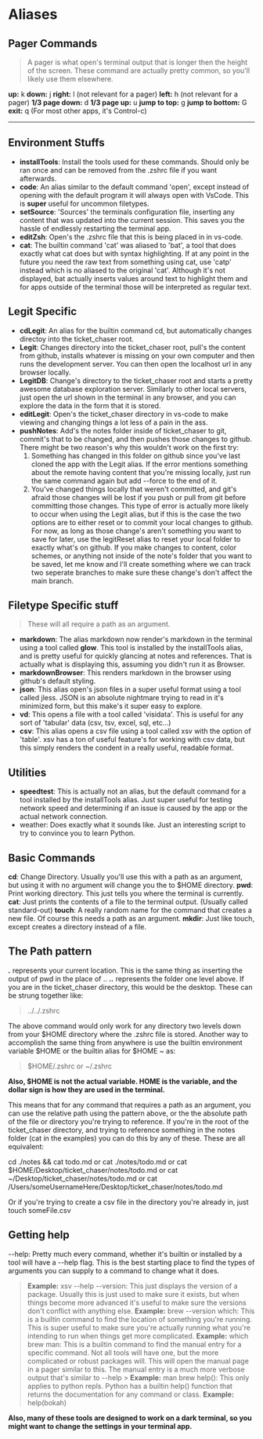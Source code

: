# Aliases

## Pager Commands

> A pager is what open's terminal output that is longer then the height of the screen. These command are actually pretty common, so you'll likely use them elsewhere.

**up:** k
**down:** j
**right:** l (not relevant for a pager)
**left:** h (not relevant for a pager)
**1/3 page down:** d
**1/3 page up:** u
**jump to top:** g
**jump to bottom:** G
**exit:** q (For most other apps, it's Control-c)

---

## Environment Stuffs

- **installTools**: Install the tools used for these commands. Should only be ran once and can be removed from the .zshrc file if you want afterwards.
- **code**: An alias similar to the default command 'open', except instead of opening with the default program it will always open with VsCode. This is **super** useful for uncommon filetypes.
- **setSource**: 'Sources' the terminals configuration file, inserting any content that was updated into the current session. This saves you the hassle of endlessly restarting the terminal app.
- **editZsh**: Open's the .zshrc file that this is being placed in in vs-code.
- **cat**: The builtin command 'cat' was aliased to 'bat', a tool that does exactly what cat does but with syntax highlighting. If at any point in the future you need the raw text from something using cat, use 'catp' instead which is no aliased to the original 'cat'. Although it's not displayed, bat actually inserts values around text to highlight them and for apps outside of the terminal those will be interpreted as regular text.

## Legit Specific

- **cdLegit**: An alias for the builtin command cd, but automatically changes directoy into the ticket_chaser root.
- **Legit**: Changes directory into the ticket_chaser root, pull's the content from github, installs whatever is missing on your own computer and then runs the development server. You can then open the localhost url in any browser locally.
- **LegitDB**: Change's directory to the ticket_chaser root and starts a pretty awesome database exploration server. Similarly to other local servers, just open the url shown in the terminal in any browser, and you can explore the data in the form that it is stored.
- **editLegit**: Open's the ticket_chaser directory in vs-code to make viewing and changing things a lot less of a pain in the ass.
- **pushNotes**: Add's the notes folder inside of ticket_chaser to git, commit's that to be changed, and then pushes those changes to github. There might be two reason's why this wouldn't work on the first try:
  1. Something has changed in this folder on github since you've last cloned the app with the Legit alias. If the error mentions something about the remote having content that you're missing locally, just run the same command again but add --force to the end of it.
  2. You've changed things locally that weren't committed, and git's afraid those changes will be lost if you push or pull from git before committing those changes. This type of error is actually more likely to occur when using the Legit alias, but if this is the case the two options are to either reset or to commit your local changes to github. For now, as long as those change's aren't something you want to save for later, use the legitReset alias to reset your local folder to exactly what's on github. If you make changes to content, color schemes, or anything not inside of the note's folder that you want to be saved, let me know and I'll create something where we can track two seperate branches to make sure these change's don't affect the main branch.

## Filetype Specific stuff

> These will all require a path as an argument.

- **markdown**: The alias markdown now render's markdown in the terminal using a tool called **glow**. This tool is installed by the installTools alias, and is pretty useful for quickly glancing at notes and references. That is actually what is displaying this, assuming you didn't run it as Browser.
- **markdownBrowser**: This renders markdown in the browser using github's default styling.
- **json**: This alias open's json files in a super useful format using a tool called jless. JSON is an absolute nightmare trying to read in it's minimized form, but this make's it super easy to explore.
- **vd**: This opens a file with a tool called 'visidata'. This is useful for any sort of 'tabular' data (csv, tsv, excel, sql, etc...)
- **csv**: This alias opens a csv file using a tool called xsv with the option of 'table'. xsv has a ton of useful feature's for working with csv data, but this simply renders the condent in a really useful, readable format.

## Utilities

- **speedtest**: This is actually not an alias, but the default command for a tool installed by the installTools alias. Just super useful for testing network speed and determining if an issue is caused by the app or the actual network connection.
- weather: Does exactly what it sounds like. Just an interesting script to try to convince you to learn Python.

## Basic Commands

**cd**: Change Directory. Usually you'll use this with a path as an argument, but using it with no argument will change you the to \$HOME directory.
**pwd**: Print working directory. This just tells you where the terminal is currently.
**cat**: Just prints the contents of a file to the terminal output. (Usually called standard-out)
**touch**: A really random name for the command that creates a new file. Of course this needs a path as an argument.
**mkdir**: Just like touch, except creates a directory instead of a file.

## The Path pattern

**_._** represents your current location. This is the same thing as inserting the output of pwd in the place of ..
**_.._** represents the folder one level above. If you are in the ticket_chaser directory, this would be the desktop. These can be strung together like:

> ../../.zshrc

The above command would only work for any directory two levels down from your \$HOME directory where the .zshrc file is stored. Another way to accomplish the same thing from anywhere is use the builtin environment variable \$HOME or the builtin alias for \$HOME ~ as:

> \$HOME/.zshrc or ~/.zshrc

**Also, \$HOME is not the actual variable. HOME is the variable, and the dollar sign is how they are used in the terminal.**

This means that for any command that requires a path as an argument, you can use the relative path using the pattern above, or the the absolute path of the file or directory you're trying to reference. If you're in the root of the ticket_chaser directory, and trying to reference something in the notes folder (cat in the examples) you can do this by any of these. These are all equivalent:

cd ./notes && cat todo.md
or
cat ./notes/todo.md
or
cat $HOME/Desktop/ticket_chaser/notes/todo.md
or
cat ~/Desktop/ticket_chaser/notes/todo.md
or
cat /Users/someUsernameHere/Desktop/ticket_chaser/notes/todo.md

Or if you're trying to create a csv file in the directory you're already in, just touch someFile.csv

## Getting help

--help: Pretty much every command, whether it's builtin or installed by a tool will have a --help flag. This is the best starting place to find the types of arguments you can supply to a command to change what it does.

> **Example:** xsv --help
> --version: This just displays the version of a package. Usually this is just used to make sure it exists, but when things become more advanced it's useful to make sure the versions don't conflict with anything else.
> **Example:** brew --version
> which: This is a builtin command to find the location of something you're running. This is super useful to make sure you're actually running what you're intending to run when things get more complicated.
> **Example:** which brew
> man: This is a builtin command to find the manual entry for a specific command. Not all tools will have one, but the more complicated or robust packages will. This will open the manual page in a pager similar to this. The manual entry is a much more verbose output that's similar to --help > **Example:** man brew
> help(): This only applies to python repls. Python has a builtin help() function that returns the documentation for any command or class.
> **Example:** help(bokah)

**Also, many of these tools are designed to work on a dark terminal, so you might want to change the settings in your terminal app.**
